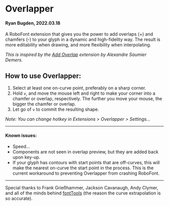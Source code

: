 # Overlapper
#### Ryan Bugden, 2022.03.18

A RoboFont extension that gives you the power to add overlaps (+) and chamfers (-) to your glyph in a dynamic and high-fidelity way. The result is more editability when drawing, and more flexibility when interpolating.

*This is inspired by the [Add Overlap](https://github.com/asaumierdemers/AddOverlap) extension by Alexandre Saumier Demers.*

## How to use Overlapper:
1. Select at least one on-curve point, preferably on a sharp corner.
2. Hold `v`, and move the mouse left and right to make your corner into a chamfer or overlap, respectively. The further you move your mouse, the bigger the chamfer or overlap. 
3. Let go of `v` to commit the resulting shape.

*Note: You can change hotkey in Extensions > Overlapper > Settings...*

---    

#### Known issues:
- Speed...
- Components are not seen in overlap preview, but they are added back upon key-up.
- If your glyph has contours with start points that are off-curves, this will make the nearest on-curve the start point in the process. This is the current workaround to preventing Overlapper from crashing RoboFont.
 
---

Special thanks to Frank Grießhammer, Jackson Cavanaugh, Andy Clymer, and all of the minds behind [fontTools](https://github.com/fonttools/fonttools) (the reason the curve extrapolation is so accurate).
